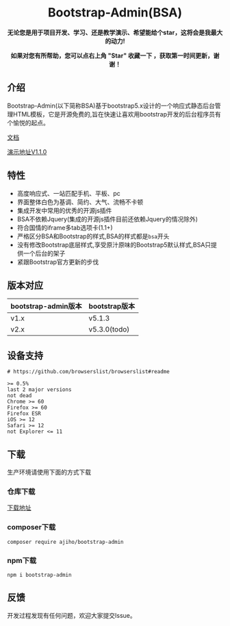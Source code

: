 <h1 align="center">Bootstrap-Admin(BSA)</h1> 

<p align="center">    
    <b>无论您是用于项目开发、学习、还是教学演示、希望能给个star，这将会是我最大的动力!</b>
</p>
<p align="center">    
    <b>如果对您有所帮助，您可以点右上角 "Star" 收藏一下 ，获取第一时间更新，谢谢！</b>
</p>

## 介绍

Bootstrap-Admin(以下简称BSA)基于bootstrap5.x设计的一个响应式静态后台管理HTML模板，它是开源免费的,旨在快速让喜欢用bootstrap开发的后台程序员有个愉悦的起点。

[文档](https://ajiho.gitee.io/bootstrap-admin/docs)

[演示地址V1.1.0](https://ajiho.gitee.io/bootstrap-admin)



## 特性

- 高度响应式、一站匹配手机、平板、pc
- 界面整体白色为基调、简约、大气、流畅不卡顿
- 集成开发中常用的优秀的开源js插件
- BSA不依赖Jquery(集成的开源js插件目前还依赖Jquery的情况除外)
- 符合国情的iframe多tab选项卡(1.1+)
- 严格区分BSA和Bootstrap的样式,BSA的样式都是`bsa`开头
- 没有修改Bootstrap底层样式,享受原汁原味的Bootstrap5默认样式,BSA只提供一个后台的架子
- 紧跟Bootstrap官方更新的步伐


## 版本对应

|bootstrap-admin版本|bootstrap版本|
|--|--|
|v1.x|v5.1.3|
|v2.x|v5.3.0(todo)|

## 设备支持

~~~
# https://github.com/browserslist/browserslist#readme

>= 0.5%
last 2 major versions
not dead
Chrome >= 60
Firefox >= 60
Firefox ESR
iOS >= 12
Safari >= 12
not Explorer <= 11
~~~

## 下载

生产环境请使用下面的方式下载

### 仓库下载

[下载地址](https://gitee.com/ajiho/bootstrap-admin/releases)

### composer下载

~~~
composer require ajiho/bootstrap-admin
~~~

### npm下载

~~~
npm i bootstrap-admin
~~~

## 反馈

开发过程发现有任何问题，欢迎大家提交Issue。

